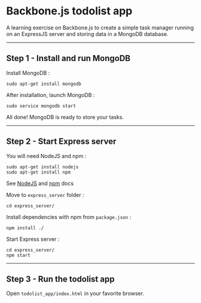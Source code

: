 # Backbone.js todolist app

A learning exercise on Backbone.js to create a simple task manager running on an ExpressJS server and storing data in a MongoDB database.


---
## Step 1 - Install and run MongoDB

Install MongoDB : 

    sudo apt-get install mongodb

After installation, launch MongoDB :

    sudo service mongodb start

All done! MongoDB is ready to store your tasks.


---
## Step 2 - Start Express server

You will need NodeJS and npm : 

    sudo apt-get install nodejs
    sudo apt-get install npm

See [NodeJS](https://nodejs.org/en/download/package-manager/) and [npm](https://docs.npmjs.com/getting-started/installing-node) docs 

Move to `express_server` folder : 

    cd express_server/

Install dependencies with npm from `package.json` : 

    npm install ./

Start Express server :

    cd express_server/
    npm start



---
## Step 3 - Run the todolist app

Open `todolist_app/index.html` in your favorite browser.




